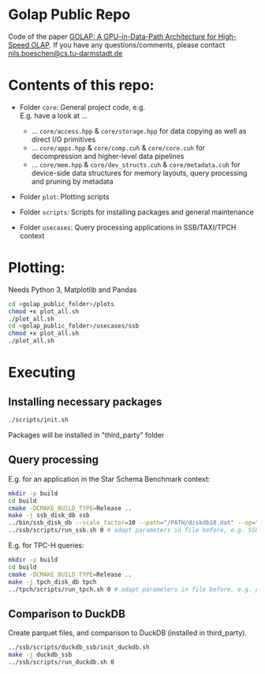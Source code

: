 # Golap Public Repo
Code of the paper [GOLAP: A GPU-in-Data-Path Architecture for High-Speed OLAP](https://dl.acm.org/doi/10.1145/3698812).
If you have any questions/comments, please contact nils.boeschen@cs.tu-darmstadt.de

# Contents of this repo:
- Folder `core`: General project code, e.g.  
    E.g. have a look at ...  
    - ... `core/access.hpp` & `core/storage.hpp` for data copying as well as direct I/O primitives
    - ... `core/apps.hpp` & `core/comp.cuh` &  `core/core.cuh` for decompression and higher-level data pipelines
    - ... `core/mem.hpp` & `core/dev_structs.cuh` & `core/metadata.cuh` for device-side data structures for memory layouts, query processing and pruning by metadata 

- Folder `plot`: Plotting scripts
- Folder `scripts`: Scripts for installing packages and general maintenance
- Folder `usecases`: Query processing applications in SSB/TAXI/TPCH context 

# Plotting:
Needs Python 3, Matplotlib and Pandas
```bash
cd <golap_public_folder>/plots
chmod +x plot_all.sh
./plot_all.sh
cd <golap_public_folder>/usecases/ssb
chmod +x plot_all.sh
./plot_all.sh
```

# Executing
## Installing necessary packages
```bash
./scripts/init.sh
```
Packages will be installed in "third_party" folder

## Query processing
E.g. for an application in the Star Schema Benchmark context:
```bash
mkdir -p build
cd build
cmake -DCMAKE_BUILD_TYPE=Release ..
make -j ssb_disk_db ssb
../bin/ssb_disk_db --scale_factor=10 --path="/PATH/diskdb10.dat" --op="write" --format=binary
../ssb/scripts/run_ssb.sh 0 # adapt parameters in file before, e.g. SSD path, queries etc.
```

E.g. for TPC-H queries:
```bash
mkdir -p build
cd build
cmake -DCMAKE_BUILD_TYPE=Release ..
make -j tpch_disk_db tpch
../tpch/scripts/run_tpch.sh 0 # adapt parameters in file before, e.g. path to TPCH csvs, SSD path, queries etc.
```

## Comparison to DuckDB
Create parquet files, and comparison to DuckDB (installed in third_party).

```bash
../ssb/scripts/duckdb_ssb/init_duckdb.sh
make -j duckdb_ssb
../ssb/scripts/run_duckdb.sh 0
```


